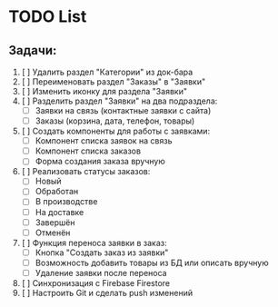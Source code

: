 # TODO List

## Задачи:

1. [ ] Удалить раздел "Категории" из док-бара
2. [ ] Переименовать раздел "Заказы" в "Заявки"
3. [ ] Изменить иконку для раздела "Заявки"
4. [ ] Разделить раздел "Заявки" на два подраздела:
   - [ ] Заявки на связь (контактные заявки с сайта)
   - [ ] Заказы (корзина, дата, телефон, товары)
5. [ ] Создать компоненты для работы с заявками:
   - [ ] Компонент списка заявок на связь
   - [ ] Компонент списка заказов
   - [ ] Форма создания заказа вручную
6. [ ] Реализовать статусы заказов:
   - [ ] Новый
   - [ ] Обработан
   - [ ] В производстве
   - [ ] На доставке
   - [ ] Завершён
   - [ ] Отменён
7. [ ] Функция переноса заявки в заказ:
   - [ ] Кнопка "Создать заказ из заявки"
   - [ ] Возможность добавить товары из БД или описать вручную
   - [ ] Удаление заявки после переноса
8. [ ] Синхронизация с Firebase Firestore
9. [ ] Настроить Git и сделать push изменений
